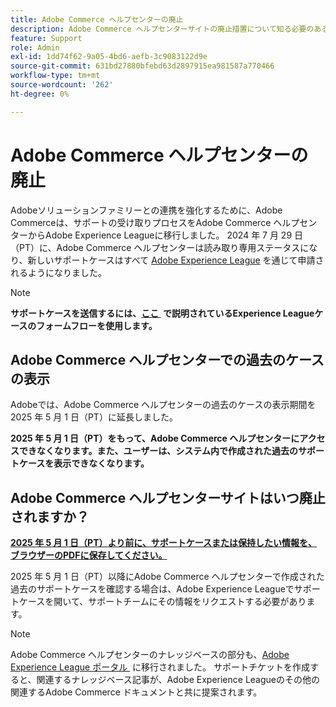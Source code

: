 ```yaml
---
title: Adobe Commerce ヘルプセンターの廃止
description: Adobe Commerce ヘルプセンターサイトの廃止措置について知る必要のあるすべて。
feature: Support
role: Admin
exl-id: 1dd74f62-9a05-4bd6-aefb-3c9083122d9e
source-git-commit: 631bd27880bfebd63d2897915ea981587a770466
workflow-type: tm+mt
source-wordcount: '262'
ht-degree: 0%

---
```


# Adobe Commerce ヘルプセンターの廃止

Adobeソリューションファミリーとの連携を強化するために、Adobe Commerceは、サポートの受け取りプロセスをAdobe Commerce ヘルプセンターからAdobe Experience Leagueに移行しました。
2024 年 7 月 29 日（PT）に、Adobe Commerce ヘルプセンターは読み取り専用ステータスになり、新しいサポートケースはすべて [Adobe Experience League](https://experienceleague.adobe.com/ja) を通じて申請されるようになりました。

>[!NOTE]
>
>**サポートケースを送信するには、[&#x200B; ここ &#x200B;](https://experienceleague.adobe.com/ja/docs/commerce-knowledge-base/kb/help-center-guide/magento-help-center-user-guide?lang=en#what-is-experience-support) で説明されているExperience Leagueケースのフォームフローを使用します。**

## Adobe Commerce ヘルプセンターでの過去のケースの表示

Adobeでは、Adobe Commerce ヘルプセンターの過去のケースの表示期間を 2025 年 5 月 1 日（PT）に延長しました。

**2025 年 5 月 1 日（PT）をもって、Adobe Commerce ヘルプセンターにアクセスできなくなります。また、ユーザーは、システム内で作成された過去のサポートケースを表示できなくなります。**

## Adobe Commerce ヘルプセンターサイトはいつ廃止されますか？

**<u>2025 年 5 月 1 日（PT）より前に、サポートケースまたは保持したい情報を、ブラウザーのPDFに保存してください。</u>**

2025 年 5 月 1 日（PT）以降にAdobe Commerce ヘルプセンターで作成された過去のサポートケースを確認する場合は、Adobe Experience Leagueでサポートケースを開いて、サポートチームにその情報をリクエストする必要があります。

>[!NOTE]
>
>Adobe Commerce ヘルプセンターのナレッジベースの部分も、[Adobe Experience League ポータル &#x200B;](https://experienceleague.adobe.com/ja) に移行されました。 サポートチケットを作成すると、関連するナレッジベース記事が、Adobe Experience Leagueのその他の関連するAdobe Commerce ドキュメントと共に提案されます。

